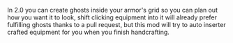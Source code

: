 In 2.0 you can create ghosts inside your armor's grid so you can plan out how you want it to look,
shift clicking equipment into it will already prefer fulfilling ghosts thanks to a pull request,
but this mod will try to auto inserter crafted equipment for you when you finish handcrafting.
